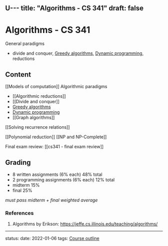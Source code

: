 U---
title: "Algorithms - CS 341"
draft: false
---
# Algorithms - CS 341

General paradigms
- divide and conquer, [Greedy algorithms](Greedy%20algorithms.md), [Dynamic programming](Dynamic%20programming.md), reductions

## Content
[[Models of computation]]
Algorithmic paradigms
-  [[Algorithmic reductions]]
- [[Divide and conquer]]
- [Greedy algorithms](Greedy%20algorithms.md)
- [Dynamic programming](Zettelkasten/Dynamic%20programming.md)
- [[Graph algorithms]]

[[Solving recurrence relations]]

[[Polynomial reduction]]
[[NP and NP-Complete]]

Final exam review: [[cs341 - final exam review]]
## Grading
- 8 written assignments (6% each) 48% total
- 2 programming assignments (6% each) 12% total
- midterm 15% 
- final 25%

*must pass midterm + final weighted average*


### References
1. Algorithms by Erikson: https://jeffe.cs.illinois.edu/teaching/algorithms/

---
status:
date: 2022-01-06
tags: [Course outline](Zettelkasten/Course%20outline.md)